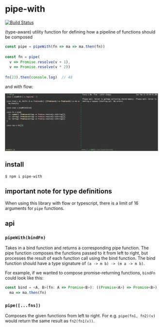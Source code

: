 # pipe-with

[![Build Status](https://travis-ci.org/justinvdm/pipe-with.svg?branch=master)](https://travis-ci.org/justinvdm/pipe-with)

(type-aware) utility function for defining how a pipeline of functions should be composed

```js
const pipe = pipeWith(fn => ma => ma.then(fn))

const fn = pipe(
  v => Promise.resolve(v + 1),
  v => Promise.resolve(v * 2))

fn(23).then(console.log)  // 48
```

and with flow:

![example](example.gif)

## install

```
$ npm i pipe-with
```

## important note for type definitions

When using this library with flow or typescript, there is a limit of 16 arguments for `pipe` functions.

## api

### `pipeWith(bindFn)`

Takes in a bind function and returns a corresponding pipe function. The pipe function composes the functions passed to it from left to right, but processes the result of each function call using the bind function. The bind function should have a type signature of `(a -> m b) -> (m a -> m b)`.

For example, if we wanted to compose promise-returning functions, `bindFn` could look like this:

```js
const bind = <A, B>(fn: A => Promise<B>): ((Promise<A>) => Promise<B>) =>
  ma => ma.then(fn)
```

### `pipe([...fns])`

Composes the given functions from left to right. For e.g. `pipe(fn1, fn2)(v)` would return the same result as `fn2(fn1(v))`.
